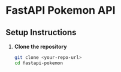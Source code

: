 # FastAPI Pokemon API

## Setup Instructions

1. **Clone the repository**
   ```bash
   git clone <your-repo-url>
   cd fastapi-pokemon
